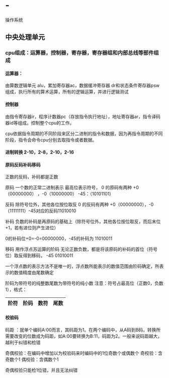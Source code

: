 # -
操作系统
## 中央处理单元

### cpu组成：运算器，控制器，寄存器，寄存器组和内部总线等部件组成

#### 运算器： 

由算数逻辑单元 alu，累加寄存器ac，数据缓冲寄存器 dr和状态条件寄存器psw组成，执行所有的算术运算，所有的逻辑运算，并进行逻辑测试

#### 控制器

由指令寄存器ir，程序计数器pc（存放指令执行地址），地址寄存器ar，指令译码器id等组成。控制整个cpu的工作。

cpu依据指令周期的不同阶段来区分二进制的指令和数据，因为再指令周期的不同阶段，指令会命令cpu分别去取指令或者数据。

#### 进制转换 2-10，2-8，2-10，2-16

#### 原码反码补码移码

正数的反码，补码都是正数

原码 一个数的正常二进制表示 最高位表示符号， 0 的原码有两种 +0（00000000） ，-0（10000000） -45：（10101101）

反码 除符号位外，其他各位按位取反 0 的反码有两种 +0（00000000），-0（11111111）-45对应的反码11010010

补码 负数的补码是再原码的基础上（除符号位外，其他各位按位取反，而后末位+1，若有进位则产生进位）

0的补码位+0=-0=00000000，-45的补码为 11010011

移码 用作浮点苏运算的阶码 无论正数负数，都是将该原码的补码的首位（符号位）取反得到移码， -45 01010011

一个浮点数的表示方法不是唯一的，浮点数所能表示的数值范围由阶码确定，所表示的数值精度由尾数确定

阶码为带符号的纯整数尾数为带符号的纯小数 注意：符号占最高位（正数0，负数1），格式：

| 阶符 | 阶码 | 数符 | 尾数 |
| ---- | ---- | ---- | ---- |

#### 校验码

码距 ：就单个编码A:00而言，其码距为1。在两个编码中，从A码到B码，转换所需要改变的位数成为码距，如A:00要转换为B:11，码距为2。一般来说码距越大，越利于纠错和检错

奇偶校验：在编码中增加以为校验码来时编码中的1位奇数个或偶数个  奇校验：含奇数个1 偶校验：含偶数个1

奇偶校验只能检1位错，并且无法纠错

